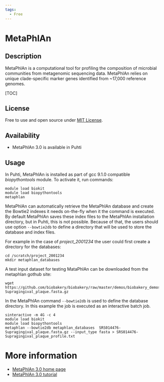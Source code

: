 ```yaml
---
tags:
  - Free
---
```


# MetaPhlAn

## Description

MetaPhlAn is a computational tool for profiling the composition of microbial communities from metagenomic sequencing data. 
MetaPhlAn relies on unique clade-specific marker genes identified from ~17,000 reference genomes.

[TOC]

## License

Free to use and open source under [MIT License](https://github.com/biobakery/MetaPhlAn2/blob/master/license.txt).

## Availability

*   MetaPhlAn 3.0 is available in Puhti

## Usage

In Puhti, MetaPhlAn is installed as part of gcc 9.1.0 compatible _biopythontools_ module.
To activate it, run commands:

```text
module load biokit
module load biopythontools
metaphlan
```
MetaPhlAn can automatically retrieve the MetaPhlAn database and create the Bowtie2 indexes it needs on-the-fly 
when it the command is executed. By default MetaPhlAn saves these index files to the MetaPhlAn installation directory, but in Puhti,
this is not possible. Because of that, the users should use option `--bowtie2db` 
to define a directory that will be used to store the database and index files. 
 
For example in the case of _project_2001234_ the user could first create a directory for the databases:
```text
cd /scratch/project_2001234
mkdir metaphlan_databases
```
A test input dataset for testing MataPhlAn can be downloaded from the metaphlan gothub site:
```text
wget https://github.com/biobakery/biobakery/raw/master/demos/biobakery_demos/data/metaphlan3/input/SRS014476-Supragingival_plaque.fasta.gz
```
In the MetaPhlAn command `--bowtie2db` is used to define the database directory. In this example the job is executed as an interactive batch job.

```text
sinteractive -m 4G -c 4
module load biokit
module load biopythontools
metaphlan --bowtie2db metaphlan_databases  SRS014476-Supragingival_plaque.fasta.gz --input_type fasta > SRS014476-Supragingival_plaque_profile.txt
```

# More information
*   [MetaPhlAn 3.0 home page](https://github.com/biobakery/MetaPhlAn/tree/3.0)
*   [MetaPhlAn 3.0 tutorial](https://github.com/biobakery/biobakery/wiki/metaphlan3)

